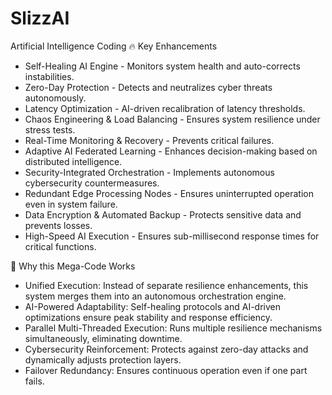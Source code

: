 # SlizzAI
Artificial Intelligence Coding
🔥 Key Enhancements
- Self-Healing AI Engine - Monitors system health and auto-corrects instabilities.
- Zero-Day Protection - Detects and neutralizes cyber threats autonomously.
- Latency Optimization - AI-driven recalibration of latency thresholds.
- Chaos Engineering & Load Balancing - Ensures system resilience under stress tests.
- Real-Time Monitoring & Recovery - Prevents critical failures.
- Adaptive AI Federated Learning - Enhances decision-making based on distributed intelligence.
- Security-Integrated Orchestration - Implements autonomous cybersecurity countermeasures.
- Redundant Edge Processing Nodes - Ensures uninterrupted operation even in system failure.
- Data Encryption & Automated Backup - Protects sensitive data and prevents losses.
- High-Speed AI Execution - Ensures sub-millisecond response times for critical functions.

🚀 Why this Mega-Code Works
- Unified Execution: Instead of separate resilience enhancements, this system merges them into an autonomous orchestration engine.
- AI-Powered Adaptability: Self-healing protocols and AI-driven optimizations ensure peak stability and response efficiency.
- Parallel Multi-Threaded Execution: Runs multiple resilience mechanisms simultaneously, eliminating downtime.
- Cybersecurity Reinforcement: Protects against zero-day attacks and dynamically adjusts protection layers.
- Failover Redundancy: Ensures continuous operation even if one part fails.


